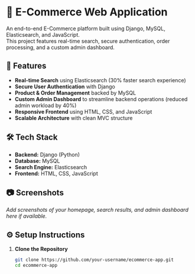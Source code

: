 # 🛒 E-Commerce Web Application

An end-to-end E-Commerce platform built using Django, MySQL, Elasticsearch, and JavaScript.  
This project features real-time search, secure authentication, order processing, and a custom admin dashboard.

## 🚀 Features

- **Real-time Search** using Elasticsearch (30% faster search experience)
- **Secure User Authentication** with Django
- **Product & Order Management** backed by MySQL
- **Custom Admin Dashboard** to streamline backend operations (reduced admin workload by 40%)
- **Responsive Frontend** using HTML, CSS, and JavaScript
- **Scalable Architecture** with clean MVC structure

## 🛠️ Tech Stack

- **Backend:** Django (Python)  
- **Database:** MySQL  
- **Search Engine:** Elasticsearch  
- **Frontend:** HTML, CSS, JavaScript

## 📷 Screenshots

_Add screenshots of your homepage, search results, and admin dashboard here if available._

## ⚙️ Setup Instructions

1. **Clone the Repository**
   ```bash
   git clone https://github.com/your-username/ecommerce-app.git
   cd ecommerce-app
